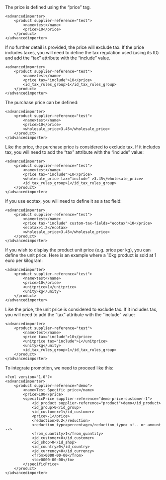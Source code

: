 ﻿ The price is defined using the “price” tag.
```
<advancedimporter>
    <product supplier-reference="test">
        <name>test</name>
        <price>10</price>
    </product>
</advancedimporter>
```

If no further detail is provided, the price will exclude tax. If the price includes taxes, you will need to define the tax regulation used (using its ID) and add the “tax” attribute with the “include” value. 
```
<advancedimporter>
    <product supplier-reference="test">
        <name>test</name>
        <price tax="include">10</price>
        <id_tax_rules_group>1</id_tax_rules_group>
    </product>
</advancedimporter>
```

The purchase price can be defined:
```
<advancedimporter>
    <product supplier-reference="test">
        <name>test</name>
        <price>10</price>
        <wholesale_price>3.45</wholesale_price>
    </product>
</advancedimporter>
```

Like the price, the purchase price is considered to exclude tax. If it includes tax, you will need to add the “tax” attribute with the “include” value:
```
<advancedimporter>
    <product supplier-reference="test">
        <name>test</name>
        <price tax="include">10</price>
        <wholesale_price tax="include" >3.45</wholesale_price>
        <id_tax_rules_group>1</id_tax_rules_group>
    </product>
</advancedimporter>
```

If you use ecotax, you will need to define it as a tax field:
```
<advancedimporter>
    <product supplier-reference="test">
        <name>test</name>
        <price tax-"include" custom-tax-fields="ecotax">10</price>
        <ecotax>1.2</ecotax>
        <wholesale_price>3.45</wholesale_price>
    </product>
</advancedimporter>
```

If you wish to display the product unit price (e.g. price per kg), you can define the unit price. Here is an example where a 10kg product is sold at 1 euro per kilogram:
```
<advancedimporter>
    <product supplier-reference="test">
        <name>test</name>
        <price>10</price>
        <unitprice>1</unitprice>
        <unity>kg</unity>
    </product>
</advancedimporter>
```

Like the price, the unit price is considered to exclude tax. If it includes tax, you will need to add the “tax” attribute with the “include” value:
```
<advancedimporter>
    <product supplier-reference="test">
        <name>test</name>
        <price tax="include">10</price>
        <unitprice tax="include">1</unitprice>
        <unity>kg</unity>
        <id_tax_rules_group>1</id_tax_rules_group>
    </product>
</advancedimporter>
```

To integrate promotion, we need to proceed like this:
```
<?xml version="1.0"?>
<advancedimporter>
    <product supplier-reference="demo">
        <name>Test Specific price</name>
        <price>100</price>
        <specificPrice supplier-reference="demo-price-customer-1">
            <id_product supplier-reference="product">demo</id_product>
            <id_group>0</id_group>
            <id_customer>1</id_customer>
            <price>-1</price>
            <reduction>0.2</reduction>
            <reduction_type>percentage</reduction_type> <!-- or amount -->
            <from_quantity>1</from_quantity>
            <id_customer>0</id_customer>
            <id_shop>0</id_shop>
            <id_country>0</id_country>
            <id_currency>0</id_currency>
            <from>0000-00-00</from>
            <to>0000-00-00</to>
        </specificPrice>
    </product>
</advancedimporter>
```

